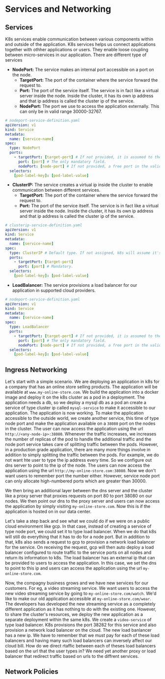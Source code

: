 # Services and Networking

## Services

K8s services enable communication between various components within and outside of the application. K8s services helps us connect applications together with othher applications or users. They enable loose coupling between micro-services in our application. There are different type of services

- **NodePort:** The service makes an internal port accessible on a port on the node.
  - **TargetPort:** The port of the container where the service forward the request to.
  - **Port:** The port of the service itself. The service is in fact like a virtual server inside the node. Inside the cluster, it has its own ip address and that ip address is called the cluster ip of the service.
  - **NodePort:** The port we use to access the application externally. This can only be in valid range 30000-32767.

```yaml
# nodeport-service-definition.yaml
apiVersion: v1
kind: Service
metadata:
  name: [service-name]
spec:
  type: NodePort
  ports:
    - targetPort: [target-port] # If not provided, it is assumed to the same value as port.
      port: [port] # The only mandatory field.
      nodePort: [node-port] # If not provided, a free port in the valid range will be automatically allocated.
  selectors:
    [pod-label-key]: [pod-label-value]
```

- **ClusterIP:** The service creates a virtual ip inside the cluster to enable communication between different services.
  - **TargetPort:** The port of the container where the service forward the request to.
  - **Port:** The port of the service itself. The service is in fact like a virtual server inside the node. Inside the cluster, it has its own ip address and that ip address is called the cluster ip of the service.

```yaml
# clusterip-service-definition.yaml
apiVersion: v1
kind: Service
metadata:
  name: [service-name]
spec:
  type: ClusterIP # Default type. If not assigned, k8s will assume it's a cluster ip service type.
  ports:
    - targetPort: [target-port]
      port: [port] # Mandatory.
  selectors:
    [pod-label-key]: [pod-label-value]
``` 

- **LoadBalancer:** The service provisions a load balancer for our application in supported cloud providers.

```yaml
# nodeport-service-definition.yaml
apiVersion: v1
kind: Service
metadata:
  name: [service-name]
spec:
  type: LoadBalancer
  ports:
    - targetPort: [target-port] # If not provided, it is assumed to the same value as port.
      port: [port] # The only mandatory field.
      nodePort: [node-port] # If not provided, a free port in the valid range will be automatically allocated.
  selectors:
    [pod-label-key]: [pod-label-value]
``` 

## Ingress Networking

Let's start with a simple scenario. We are deploying an application in k8s for a company that has an online store selling products. The application will be available at `www.my-online-store.com`. We build the application into a docker image and deploy it on the k8s cluster as a pod in a deployment. The application needs a db, so we deploy a mysql db as a pod an create a service of type cluster ip called `mysql-service` to make it accessible to our application. The application is now working. To make the application accessible to the outside world, we create another service, this time of type node port and make the application available on a `38080` port on the nodes in the cluster. The user can now access the application using the url `http://<any-node-ip>:38080`. Whenever the traffic increases, we increases the number of replicas of the pod to handle the additional traffic and the node port service takes care of splitting traffic between the pods. However, in a production grade application, there are many more things involve in addition to simply splitting the traffic between the pods. For example, we do not want hte user to type the ip address every time. So we configure out dns server to point to the ip of the node. The users can now access the application using the url `http://my-online-store.com:38080`. Now we don't want users to remember port the  number either. However, service node port can only allocate high-numbered ports which are greater than 30000.

We then bring an additional layer between the dns server and the cluster like a proxy server that proxies requests on port 80 to port 38080 on our nodes. We then point our dns to the proxy server and users can now access the application by simply visiting `my-online-store.com`. Now this is if the application is hosted on in our data center.

Let's take a step back and see what we could do if we were on a public cloud environment like gcp. In that case, instead of creating a service of type node port, we could set it to type load balancer. When we do that k8s will still do everything that it has to do for a node port. But in addition to that, k8s also sends a request to gcp to provision a network load balancer for the service. On receiving the request, gcp will then auto deploy a load balancer configured to route traffic to the service ports on all nodes and return its information to k8s. The load balancer has an external ip that can be provided to users to access the application. In this case, we set the dns to point to this ip and users can access the application using the url `my-online-store.com`.

Now, the compagny business grows and we have new services for our customers. For eg, a video streaming service. We want users to access the new video streaming service by going to `my-online-store.com/watch`. We'd like to make our old application accessible at `my-online-store.com/wear`. The developers has developed the new streaming service as a completely different application as it has nothing to do with the existing one. However, to share the cluster's resources, we deploy the new application as a separate deployment within the same k8s. We create a `video-service` of type load balancer. K8s provisions the port 38282 for this service and also provision a network load balancer on the cloud. The new load banlancer has a new ip. We have to remember that we must pay for each of these load balancers and having many such load balancers can inversely affect our cloud bill. How do we direct rtaffic between each of theses load balancers based on the url that the user types in? We need yet another proxy or load balancer that redirect traffic based on urls to the diffrent services. 

## Network Policies
